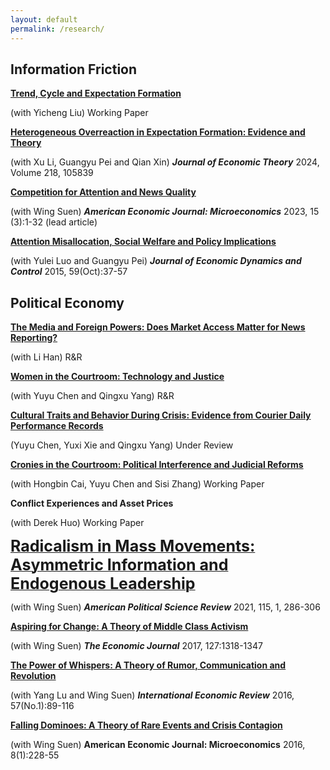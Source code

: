 ```yaml
---
layout: default
permalink: /research/
---
```

## Information Friction


[**Trend, Cycle and Expectation Formation**](/files/Trend.pdf)

(with Yicheng Liu) Working Paper


[**Heterogeneous Overreaction in Expectation Formation: Evidence and Theory**](/files/Heterogeneous.pdf)

(with Xu Li, Guangyu Pei and Qian Xin) ***Journal of Economic Theory*** 2024, Volume 218, 105839


[**​Competition for Attention and News Quality**](/files/Competition.pdf)

(with Wing Suen) ***American Economic Journal: Microeconomics*** 2023, 15 (3):1-32 (lead article)


[**Attention Misallocation, Social Welfare and Policy Implications**](/files/Attention.pdf)

(with Yulei Luo and Guangyu Pei)  ***Journal of Economic Dynamics and Control*** 2015, 59(Oct):37-57



## Political Economy


[**The Media and Foreign Powers: Does Market Access Matter for News Reporting?​**](/files/MediaBow.pdf)

(with Li Han) R&R


[**Women in the Courtroom: Technology and Justice​**](/files/Women.pdf)

(with Yuyu Chen and Qingxu Yang) R&R


[**Cultural Traits and Behavior During Crisis: Evidence from Courier Daily Performance Records**](/files/Courier.pdf)

(Yuyu Chen, Yuxi Xie and Qingxu Yang) Under Review


[**Cronies in the Courtroom: Political Interference and Judicial Reforms**](/files/Cronies.pdf)

(with Hongbin Cai, Yuyu Chen and Sisi Zhang) Working Paper


**Conflict Experiences and Asset Prices**

(with Derek Huo) Working Paper


[<span style="font-size: 25px;">**Radicalism in Mass Movements: Asymmetric Information and Endogenous Leadership**</span>](/files/Radicalism.pdf)

​(with Wing Suen) ***American Political Science Review*** 2021, 115, 1, 286-306


[**Aspiring for Change: A Theory of Middle Class Activism**](/files/Aspiring.pdf)

(with Wing Suen)  ***The Economic Journal*** 2017, 127:1318-1347


[**The Power of Whispers: A Theory of Rumor, Communication and Revolution**](/files/Thepower.pdf)

(with Yang Lu and Wing Suen) ***International Economic Review*** 2016, 57(No.1):89-116

[**Falling ﻿Dominoes﻿: A Theory of Rare Events and Crisis Contagion**](/files/Falling.pdf)

(with Wing Suen)  **American Economic Journal: Microeconomics** 2016, 8(1):228-55

